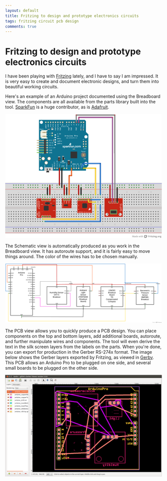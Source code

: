 ```yaml
---
layout: default
title: Fritzing to design and prototype electronics circuits
tags: fritzing circuit pcb design
comments: true
---
```

# Fritzing to design and prototype electronics circuits

I have been playing with [Fritzing](http://fritzing.org/) lately, and I have to say I am impressed. It is very easy to create and document electronic designs, and turn them into beautiful working circuits.

Here's an example of an Arduino project documented using the Breadboard view. The components are all available from the parts library built into the tool. [SparkFun](https://www.sparkfun.com/) is a huge contributor, as is [Adafruit](https://github.com/adafruit/Fritzing-Library/).

![Breadboard View](/assets/img/fritzing-breadboard-arduino-pro.png)

The Schematic view is automatically produced as you work in the Breadboard view. It has autoroute support, and it is fairly easy to move things around. The color of the wires has to be chosen manually.

![Schematic View](/assets/img/fritzing-schematic-arduino-pro.png)

The PCB view allows you to quickly produce a PCB design. You can place components on the top and bottom layers, add additional boards, autoroute, and further manipulate wires and components. The tool will even derive the text in the silk screen layers from the labels on the parts. When you're done, you can export for production in the Gerber RS-274x format. The image below shows the Gerber layers exported by Fritzing, as viewed in [Gerbv](http://gerbv.geda-project.org/). This PCB allows an Arduino Pro to be plugged on one side, and several small boards to be plugged on the other side.

![Gerber](/assets/img/gerbv-arduino-pro-gerber.png)
